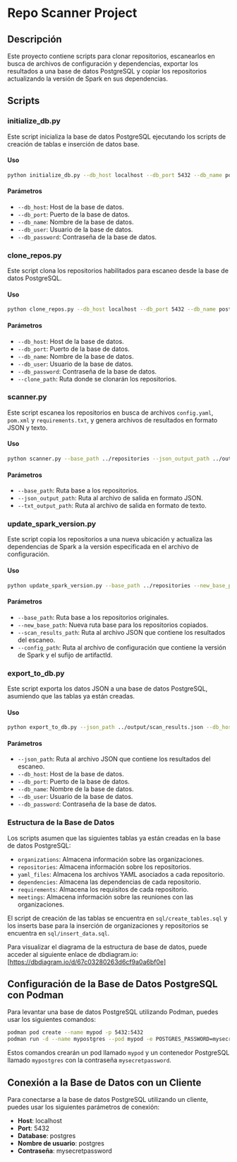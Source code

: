 # Repo Scanner Project

## Descripción

Este proyecto contiene scripts para clonar repositorios, escanearlos en busca de archivos de configuración y dependencias, exportar los resultados a una base de datos PostgreSQL y copiar los repositorios actualizando la versión de Spark en sus dependencias.

## Scripts

### initialize_db.py

Este script inicializa la base de datos PostgreSQL ejecutando los scripts de creación de tablas e inserción de datos base.

#### Uso

```bash
python initialize_db.py --db_host localhost --db_port 5432 --db_name postgres --db_user postgres --db_password mysecretpassword
```

#### Parámetros

- `--db_host`: Host de la base de datos.
- `--db_port`: Puerto de la base de datos.
- `--db_name`: Nombre de la base de datos.
- `--db_user`: Usuario de la base de datos.
- `--db_password`: Contraseña de la base de datos.

### clone_repos.py

Este script clona los repositorios habilitados para escaneo desde la base de datos PostgreSQL.

#### Uso

```bash
python clone_repos.py --db_host localhost --db_port 5432 --db_name postgres --db_user postgres --db_password mysecretpassword  --clone_path ../repositories
```

#### Parámetros

- `--db_host`: Host de la base de datos.
- `--db_port`: Puerto de la base de datos.
- `--db_name`: Nombre de la base de datos.
- `--db_user`: Usuario de la base de datos.
- `--db_password`: Contraseña de la base de datos.
- `--clone_path`: Ruta donde se clonarán los repositorios.

### scanner.py

Este script escanea los repositorios en busca de archivos `config.yaml`, `pom.xml` y `requirements.txt`, y genera archivos de resultados en formato JSON y texto.

#### Uso

```bash
python scanner.py --base_path ../repositories --json_output_path ../output/scan_results.json --txt_output_path ../output/scan_results.txt
```

#### Parámetros

- `--base_path`: Ruta base a los repositorios.
- `--json_output_path`: Ruta al archivo de salida en formato JSON.
- `--txt_output_path`: Ruta al archivo de salida en formato de texto.

### update_spark_version.py

Este script copia los repositorios a una nueva ubicación y actualiza las dependencias de Spark a la versión especificada en el archivo de configuración.

#### Uso

```bash
python update_spark_version.py --base_path ../repositories --new_base_path ../updated_repositories --scan_results_path ../output/scan_results.json --config_path ../config/config.yaml
```

#### Parámetros

- `--base_path`: Ruta base a los repositorios originales.
- `--new_base_path`: Nueva ruta base para los repositorios copiados.
- `--scan_results_path`: Ruta al archivo JSON que contiene los resultados del escaneo.
- `--config_path`: Ruta al archivo de configuración que contiene la versión de Spark y el sufijo de artifactId.

### export_to_db.py

Este script exporta los datos JSON a una base de datos PostgreSQL, asumiendo que las tablas ya están creadas.

#### Uso

```bash
python export_to_db.py --json_path ../output/scan_results.json --db_host localhost --db_port 5432 --db_name postgres --db_user postgres --db_password mysecretpassword
```

#### Parámetros

- `--json_path`: Ruta al archivo JSON que contiene los resultados del escaneo.
- `--db_host`: Host de la base de datos.
- `--db_port`: Puerto de la base de datos.
- `--db_name`: Nombre de la base de datos.
- `--db_user`: Usuario de la base de datos.
- `--db_password`: Contraseña de la base de datos.

### Estructura de la Base de Datos

Los scripts asumen que las siguientes tablas ya están creadas en la base de datos PostgreSQL:

- `organizations`: Almacena información sobre las organizaciones.
- `repositories`: Almacena información sobre los repositorios.
- `yaml_files`: Almacena los archivos YAML asociados a cada repositorio.
- `dependencies`: Almacena las dependencias de cada repositorio.
- `requirements`: Almacena los requisitos de cada repositorio.
- `meetings`: Almacena información sobre las reuniones con las organizaciones.

El script de creación de las tablas se encuentra en `sql/create_tables.sql` y los inserts base para la inserción de organizaciones y repositorios se encuentra en `sql/insert_data.sql`.

Para visualizar el diagrama de la estructura de base de datos, puede acceder al siguiente enlace de dbdiagram.io: [https://dbdiagram.io/d/67c03280263d6cf9a0a6bf0e]

## Configuración de la Base de Datos PostgreSQL con Podman

Para levantar una base de datos PostgreSQL utilizando Podman, puedes usar los siguientes comandos:

```bash
podman pod create --name mypod -p 5432:5432
podman run -d --name mypostgres --pod mypod -e POSTGRES_PASSWORD=mysecretpassword postgres:latest
```

Estos comandos crearán un pod llamado `mypod` y un contenedor PostgreSQL llamado `mypostgres` con la contraseña `mysecretpassword`.

## Conexión a la Base de Datos con un Cliente

Para conectarse a la base de datos PostgreSQL utilizando un cliente, puedes usar los siguientes parámetros de conexión:

- **Host**: localhost
- **Port**: 5432
- **Database**: postgres
- **Nombre de usuario**: postgres
- **Contraseña**: mysecretpassword
